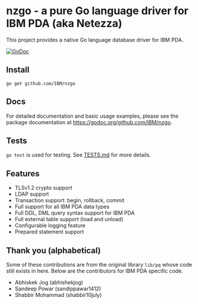 # nzgo - a pure Go language driver for IBM PDA (aka Netezza)
This project provides a native Go language database driver for IBM PDA.

[![GoDoc](https://godoc.org/github.com/IBM/nzgo?status.svg)](https://godoc.org/github.com/IBM/nzgo)

## Install

`go get github.com/IBM/nzgo`

## Docs

For detailed documentation and basic usage examples, please see the package
documentation at <https://godoc.org/github.com/IBM/nzgo>.

## Tests

`go test` is used for testing.  See [TESTS.md](TESTS.md) for more details.

## Features

* TLSv1.2 crypto support
* LDAP support
* Transaction support: begin, rollback, commit
* Full support for all IBM PDA data types
* Full DDL, DML query syntax support for IBM PDA
* Full external table support (load and unload)
* Configurable logging feature
* Prepared statement support

## Thank you (alphabetical)

Some of these contributions are from the original library `lib/pq` whose
code still exists in here. Below are the contributors for IBM PDA specific
code.

* Abhiskek Jog (abhishekjog)
* Sandeep Powar (sandippawar1412)
* Shabbir Mohammad (shabbir10july)
